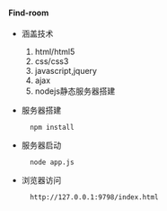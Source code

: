 #### Find-room
* 涵盖技术
	1. html/html5
	2. css/css3
	3. javascript,jquery
	4. ajax
	5. nodejs静态服务器搭建

* 服务器搭建

		npm install

* 服务器启动

		node app.js

* 浏览器访问

		http://127.0.0.1:9798/index.html

